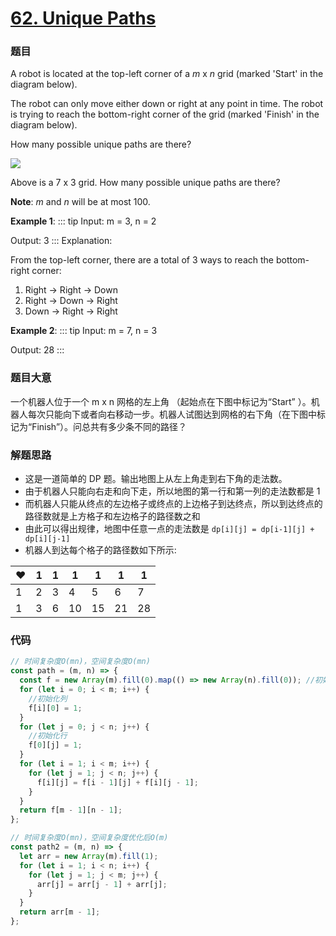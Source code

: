 # [62. Unique Paths](https://leetcode.com/problems/unique-paths/)

### 题目

A robot is located at the top-left corner of a *m* x *n* grid (marked 'Start' in the diagram below).

The robot can only move either down or right at any point in time. The robot is trying to reach the bottom-right corner of the grid (marked 'Finish' in the diagram below).

How many possible unique paths are there?

![](https://assets.leetcode.com/uploads/2018/10/22/robot_maze.png)

Above is a 7 x 3 grid. How many possible unique paths are there?

**Note**: *m* and *n* will be at most 100.

**Example 1**:
::: tip
Input: m = 3, n = 2

Output: 3
:::
Explanation:

From the top-left corner, there are a total of 3 ways to reach the bottom-right corner:

1. Right -> Right -> Down
2. Right -> Down -> Right
3. Down -> Right -> Right

**Example 2**:
::: tip
Input: m = 7, n = 3

Output: 28
:::
### 题目大意

一个机器人位于一个 m x n 网格的左上角 （起始点在下图中标记为“Start” ）。机器人每次只能向下或者向右移动一步。机器人试图达到网格的右下角（在下图中标记为“Finish”）。问总共有多少条不同的路径？

### 解题思路

- 这是一道简单的 DP 题。输出地图上从左上角走到右下角的走法数。
- 由于机器人只能向右走和向下走，所以地图的第一行和第一列的走法数都是 1
- 而机器人只能从终点的左边格子或终点的上边格子到达终点，所以到达终点的路径数就是上方格子和左边格子的路径数之和
- 由此可以得出规律，地图中任意一点的走法数是 `dp[i][j] = dp[i-1][j] + dp[i][j-1]`
- 机器人到达每个格子的路径数如下所示:

| :heart: | 1   | 1   | 1   | 1   | 1   | 1   |
| ------- | --- | --- | --- | --- | --- | --- |
| 1       | 2   | 3   | 4   | 5   | 6   | 7   |
| 1       | 3   | 6   | 10  | 15  | 21  | 28  |

### 代码

```javascript
// 时间复杂度O(mn)，空间复杂度O(mn)
const path = (m, n) => {
  const f = new Array(m).fill(0).map(() => new Array(n).fill(0)); //初始dp数组
  for (let i = 0; i < m; i++) {
    //初始化列
    f[i][0] = 1;
  }
  for (let j = 0; j < n; j++) {
    //初始化行
    f[0][j] = 1;
  }
  for (let i = 1; i < m; i++) {
    for (let j = 1; j < n; j++) {
      f[i][j] = f[i - 1][j] + f[i][j - 1];
    }
  }
  return f[m - 1][n - 1];
};

// 时间复杂度O(mn)，空间复杂度优化后O(m)
const path2 = (m, n) => {
  let arr = new Array(m).fill(1);
  for (let i = 1; i < n; i++) {
    for (let j = 1; j < m; j++) {
      arr[j] = arr[j - 1] + arr[j];
    }
  }
  return arr[m - 1];
};
```
